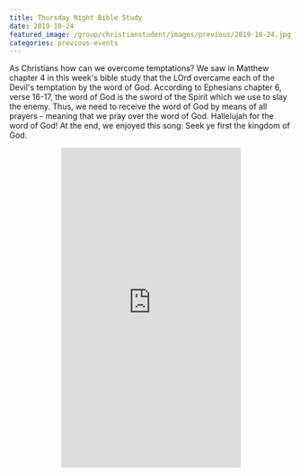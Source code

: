 ```yaml
---
title: Thursday Night Bible Study   
date: 2019-10-24   
featured_image: /group/christianstudent/images/previous/2019-10-24.jpg
categories: previous-events
---
```

As Christians how can we overcome temptations? We saw in Matthew chapter 4 in this week's bible study that the LOrd overcame each of the Devil's temptation by the word of God. According to Ephesians chapter 6, verse 16-17, the word of God is the sword of the Spirit which we use to slay the enemy. Thus, we need to receive the word of God by means of all prayers - meaning that we pray over the word of God. Hallelujah for the word of God! At the end, we enjoyed this song: Seek ye first the kingdom of God.
<div style = "text-align: center">
<iframe src="https://player.vimeo.com/video/380427635" width="320" height="569" frameborder="0" allow="autoplay; fullscreen" allowfullscreen></iframe>
</div>